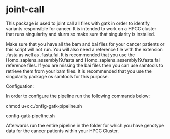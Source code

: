 # joint-call

This package is used to joint call all files with gatk in order to identify variants responsible for cancer. It is intended to work on a HPCC cluster that runs singularity and slurm so make sure that singularity is installed. 

Make sure that you have all the bam and bai files for your cancer patients or this script will not run. You will also need a reference file with the extension .fasta as well
as .fasta.fai. It is recommended that you use the Homo_sapiens_assembly19.fasta and Homo_sapiens_assembly19.fasta.fai reference files. If you are missing the bai
files then you can use samtools to retrieve them from your bam files. It is recommended that you use the singularity package os samtools for this purpose.

Configuation:

In order to configure the pipeline run the following commands below:

chmod u+x c./onfig-gatk-pipeline.sh

config-gatk-pipeline.sh

Afterwards run the entire pipeline in the folder for which you have genotype data for the cancer patients within your HPCC Cluster.
